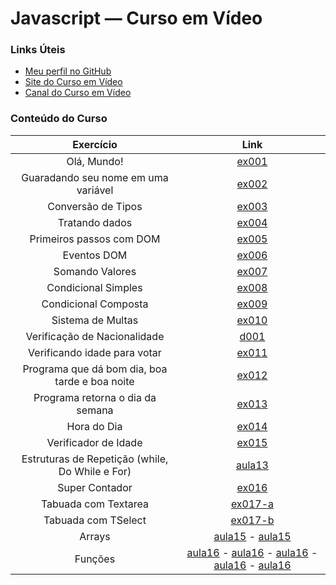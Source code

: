 # Javascript — Curso em Vídeo

### Links Úteis

- [Meu perfil no GitHub](https://github.com/PedrBandeira)
- [Site do Curso em Vídeo](https://www.cursoemvideo.com/)
- [Canal do Curso em Vídeo](https://www.youtube.com/@CursoemVideo)

### Conteúdo do Curso

| Exercício | Link     |
|    :----:   |  :---: | 
| Olá, Mundo! | [ex001](https://pedrbandeira.github.io/javascript/aula04/ex001.html) |
| Guaradando seu nome em uma variável | [ex002](https://pedrbandeira.github.io/javascript/aula06/ex002.html) |
| Conversão de Tipos | [ex003](https://pedrbandeira.github.io/javascript/aula06/ex003.html) |
| Tratando dados | [ex004](https://pedrbandeira.github.io/javascript/aula06/ex004.html) |
| Primeiros passos com DOM | [ex005](https://pedrbandeira.github.io/javascript/aula09/ex005.html) |
| Eventos DOM | [ex006](https://pedrbandeira.github.io/javascript/aula10/ex006.html) |
| Somando Valores | [ex007](https://pedrbandeira.github.io/javascript/aula10/ex007.html) |
| Condicional Simples | [ex008](https://github.com/PedrBandeira/javascript/blob/main/aula11/ex008.js) |
| Condicional Composta | [ex009](https://github.com/PedrBandeira/javascript/blob/main/aula11/ex009.js) |
| Sistema de Multas | [ex010](https://pedrbandeira.github.io/javascript/aula11/ex010.html) |
| Verificação de Nacionalidade | [d001](https://pedrbandeira.github.io/javascript/aula11/d001.html) |
| Verificando idade para votar | [ex011](https://github.com/PedrBandeira/javascript/blob/main/aula12/ex011.js) |
| Programa que dá bom dia, boa tarde e boa noite | [ex012](https://github.com/PedrBandeira/javascript/blob/main/aula12/ex012.js) |
| Programa retorna o dia da semana | [ex013](https://github.com/PedrBandeira/javascript/blob/main/aula12/ex013.js) |
| Hora do Dia | [ex014](https://pedrbandeira.github.io/javascript/aula12ex/ex014/ex014.html) |
| Verificador de Idade | [ex015](https://pedrbandeira.github.io/javascript/aula12ex/ex015/ex015.html) |
| Estruturas de Repetição (while, Do While e For)| [aula13](https://pedrbandeira.github.io/javascript/aula13/ambiente.js) |
| Super Contador | [ex016](https://pedrbandeira.github.io/javascript/aula14ex/ex016/ex016.html) |
| Tabuada com Textarea | [ex017-a](https://pedrbandeira.github.io/javascript/aula14ex/ex017/ex017-a.html) |
| Tabuada com TSelect | [ex017-b](https://pedrbandeira.github.io/javascript/aula14ex/ex017/ex017-b.html) |
| Arrays | [aula15](https://pedrbandeira.github.io/javascript/aula15/ambiente.js) - [aula15](https://pedrbandeira.github.io/javascript/aula15/vetornatela.js)|
| Funções | [aula16](https://pedrbandeira.github.io/javascript/aula16/funcao01.js) - [aula16](https://pedrbandeira.github.io/javascript/aula16/funcao02.js) - [aula16](https://pedrbandeira.github.io/javascript/aula16/funcao03.js) - [aula16](https://pedrbandeira.github.io/javascript/aula16/funcao04.js) - [aula16](https://pedrbandeira.github.io/javascript/aula16/funcao05.js)|